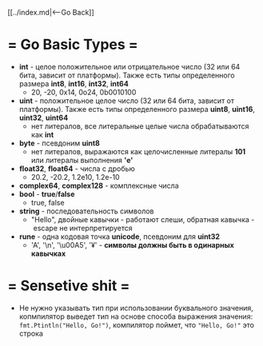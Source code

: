 [[../index.md|<--Go Back]]

# = Go Basic Types =

* __int__ - целое положительное или отрицательное число (32 или 64 бита, зависит от платформы). Также есть типы определенного размера __int8__, __int16__, __int32__, __int64__
    - 20, -20, 0x14, 0o24, 0b0010100
* __uint__ - положительное целое число (32 или 64 бита, зависит от платформы). Также есть типы определенного размера __uint8__, __uint16__, __uint32__, __uint64__
    - нет литералов, все литеральные целые числа обрабатываются как __int__
* __byte__ - псевдоним __uint8__
    - нет литералов, выражаются как целочисленные литералы __101__ или литералы выполнения __'e'__
* __float32__, __float64__ - числа с дробью
    - 20.2, -20.2, 1.2е10, 1.2е-10
* __complex64__, __complex128__ - комплексные числа
* __bool__ - __true__/__false__
    - true, false
* __string__ - последовательность символов
    - "Hello", двойные кавычки - работают слеши, обратная кавычка - escape не интерпретируется
* __rune__ - одна кодовая точка __unicode__, псевдоним для __uint32__
    - 'A', '\n', '\u00A5', '¥' - __символы должны быть в одинарных кавычках__

# = Sensetive shit =	
- Не нужно указывать тип при использовании буквального значения, копмпилятор выведет тип на основе способа выражения значения:
    `fmt.Ptintln("Hello, Go!")`, компилятор поймет, что `"Hello, Go!"` это строка

